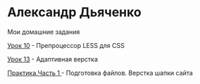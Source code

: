 
# Александр Дьяченко
Мои домашние задания

[Урок 10](https://alexanderdyachenko.github.io/Lesson_10/ "Моя готовая домашка") - Препроцессор LESS для CSS

[Урок 13](https://alexanderdyachenko.github.io/Lesson_13/ "Моя готовая домашка") - Адаптивная верстка

[Практика.Часть 1 ](https://alexanderdyachenko.github.io/Practice_part_1/ "Моя готовая домашка") - Подготовка файлов. Верстка шапки сайта
